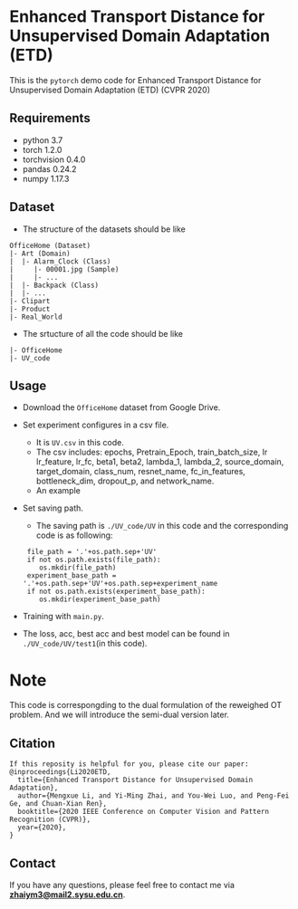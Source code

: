 # Enhanced Transport Distance for Unsupervised Domain Adaptation (ETD)
This is the `pytorch` demo code for Enhanced Transport Distance for Unsupervised Domain Adaptation (ETD) (CVPR 2020)
## Requirements
* python 3.7
* torch 1.2.0
* torchvision 0.4.0
* pandas 0.24.2
* numpy 1.17.3
## Dataset

* The structure of the datasets should be like
```
OfficeHome (Dataset)
|- Art (Domain)
|  |- Alarm_Clock (Class)
|     |- 00001.jpg (Sample) 
|     |- ...
|  |- Backpack (Class)
|  |- ...
|- Clipart
|- Product 
|- Real_World

```
* The srtucture of all the code should be like
```
|- OfficeHome
|- UV_code
```
## Usage
* Download the `OfficeHome` dataset from Google Drive.
* Set experiment configures in a csv file.
  * It is `UV.csv` in this code.
  * The csv includes: epochs, Pretrain_Epoch, train_batch_size, lr	lr_feature, lr_fc, beta1, beta2, lambda_1, lambda_2, source_domain, target_domain, class_num, resnet_name, fc_in_features, bottleneck_dim, dropout_p, and network_name.
  * An example
* Set saving path.
  * The saving path is `./UV_code/UV` in this code and the corresponding code is as following:
  
  ```
   file_path = '.'+os.path.sep+'UV' 
   if not os.path.exists(file_path):
      os.mkdir(file_path)
   experiment_base_path = '.'+os.path.sep+'UV'+os.path.sep+experiment_name        
   if not os.path.exists(experiment_base_path):
      os.mkdir(experiment_base_path)
  ```
 * Training with `main.py`.
 * The loss, acc, best acc and best model can be found in `./UV_code/UV/test1`(in this code). 
# Note
This code is correspongding to the dual formulation of the reweighed OT problem. And we will introduce the semi-dual version later. 
## Citation
```
If this reposity is helpful for you, please cite our paper:
@inproceedings{Li2020ETD,
  title={Enhanced Transport Distance for Unsupervised Domain Adaptation},
  author={Mengxue Li, and Yi-Ming Zhai, and You-Wei Luo, and Peng-Fei Ge, and Chuan-Xian Ren},
  booktitle={2020 IEEE Conference on Computer Vision and Pattern Recognition (CVPR)},
  year={2020},
}
```
## Contact
If you have any questions, please feel free to contact me via **zhaiym3@mail2.sysu.edu.cn**.
